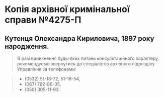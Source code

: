 # Копія архівної кримінальної справи №4275-П
## Кутенця Олександра Кириловича, 1897 року народження.

> В разі виникнення будь-яких питань консультаційного характеру, рекомендуємо звернутися до спеціалістів архівного підрозділу Управління за телефонами: 

> - (0532) 51-18-72, 51-18-54, 
> - (067) 762-86-35,
> - (050) 305-11-93.